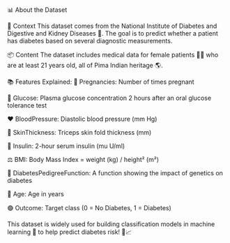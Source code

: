 📊 About the Dataset

🧪 Context
This dataset comes from the National Institute of Diabetes and Digestive and Kidney Diseases 🏥.
The goal is to predict whether a patient has diabetes based on several diagnostic measurements.

📦 Content
The dataset includes medical data for female patients 👩‍⚕️ who are at least 21 years old, all of Pima Indian heritage 🌎.

📚 Features Explained:
🤰 Pregnancies: Number of times pregnant

🍬 Glucose: Plasma glucose concentration 2 hours after an oral glucose tolerance test

❤️ BloodPressure: Diastolic blood pressure (mm Hg)

💪 SkinThickness: Triceps skin fold thickness (mm)

💉 Insulin: 2-hour serum insulin (mu U/ml)

⚖️ BMI: Body Mass Index = weight (kg) / height² (m²)

🧬 DiabetesPedigreeFunction: A function showing the impact of genetics on diabetes

🎂 Age: Age in years

🟢 Outcome: Target class (0 = No Diabetes, 1 = Diabetes)

This dataset is widely used for building classification models in machine learning 🤖 to help predict diabetes risk! 🧠📈
